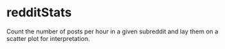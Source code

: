 # redditStats
Count the number of posts per hour in a given subreddit and lay them on a scatter plot for interpretation.

